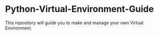 # Python-Virtual-Environment-Guide
This repository will guide you to make and manage your own Virtual Environment. 
